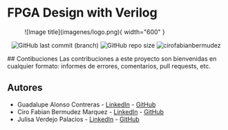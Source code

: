 # FPGA Design with Verilog

<figure markdown>
  ![Image title](imagenes/logo.png){ width="600" }
</figure>

<p align="center">
<img alt="GitHub last commit (branch)" src="https://img.shields.io/github/last-commit/cirofabianbermudez/curso_fpga/main?logo=github">
<img alt="GitHub repo size" src="https://img.shields.io/github/repo-size/cirofabianbermudez/curso_fpga">
<img src="https://komarev.com/ghpvc/?username=cirofabianbermudez&label=Profile%20views&color=0e75b6&style=flat" alt="cirofabianbermudez" />
</p>
## Contibuciones
Las contribuciones a este proyecto son bienvenidas en cualquier formato: informes de errores, comentarios, pull requests, etc.

## Autores
- Guadalupe Alonso Contreras - [LinkedIn](https://www.linkedin.com/in/guadalupe-alonso-b099811ab/) - [GitHub](https://github.com/GuadalupeAlonso)
- Ciro Fabian Bermudez Marquez - [LinkedIn](https://www.linkedin.com/in/ciro-fabian-bermudez-marquez-a93096227/) - [GitHub](https://github.com/cirofabianbermudez)
- Julisa Verdejo Palacios - [LinkedIn](https://www.linkedin.com/in/julisa-verdejo-palacios-18291b229/) - [GitHub](https://github.com/julisaverdejo)

